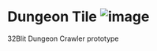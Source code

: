 # Dungeon Tile ![image](https://github.com/shane-powell/dungeon-tile/workflows/Build/badge.svg)

32Blit Dungeon Crawler prototype
